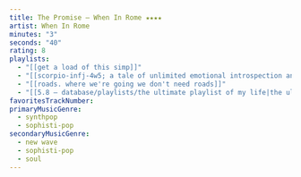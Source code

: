 ```yaml
---
title: The Promise — When In Rome ★★★★
artist: When In Rome
minutes: "3"
seconds: "40"
rating: 8
playlists:
  - "[[get a load of this simp]]"
  - "[[scorpio-infj-4w5; a tale of unlimited emotional introspection and arcane bullshit]]"
  - "[[roads. where we're going we don't need roads]]"
  - "[[5.8 — database/playlists/the ultimate playlist of my life|the ultimate playlist of my life]]"
favoritesTrackNumber:
primaryMusicGenre:
  - synthpop
  - sophisti-pop
secondaryMusicGenre:
  - new wave
  - sophisti-pop
  - soul
---
```

